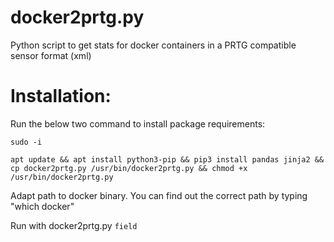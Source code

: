 # docker2prtg.py

Python script to get stats for docker containers in a PRTG compatible sensor format (xml)

# Installation: 

Run the below two command to install package requirements:

`sudo -i`

`apt update && apt install python3-pip && pip3 install pandas jinja2 && cp docker2prtg.py /usr/bin/docker2prtg.py && chmod +x /usr/bin/docker2prtg.py`
 
Adapt path to docker binary. You can find out the correct path by typing "which docker"

Run with docker2prtg.py `field`
